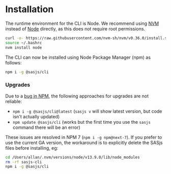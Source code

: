 Installation
====================

The runtime environment for the CLI is Node.  We recommend using [NVM](https://github.com/nvm-sh/nvm) instead of [Node](https://nodejs.org/en/) directly, as this does not require root permissions.

```Bash
curl -o- https://raw.githubusercontent.com/nvm-sh/nvm/v0.36.0/install.sh | bash
source ~/.bashrc
nvm install node
```

The CLI can now be installed using Node Package Manager (npm) as follows:

```Bash
npm i -g @sasjs/cli
```

### Upgrades

Due to a [bug in NPM](https://github.com/npm/cli/issues/1884), the following approaches for upgrades are not reliable:

* `npm i -g @sasjs/cli@latest` (`sasjs v` will show latest version, but code isn't actually updated)
* `npm update @sasjs/cli` (works but the first time you use the `sasjs` command there will be an error)

These issues are resolved in NPM 7 (`npm i -g npm@next-7`).  If you prefer to use the current GA version, the workaround is to explicitly delete the SASjs files before installing, eg:

```Bash
cd /Users/allan/.nvm/versions/node/v13.9.0/lib/node_modules
rm -rf sasjs-cli
npm i -g @sasjs/cli
```

